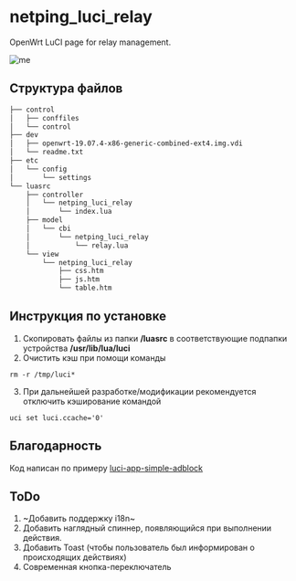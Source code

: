 # netping_luci_relay

OpenWrt LuCI page for relay management.

![me](https://github.com/Netping/netping_luci_relay/blob/v2/control/screenshot_animated.gif)

## Структура файлов

```bash
├── control
│   ├── conffiles
│   └── control
├── dev
│   ├── openwrt-19.07.4-x86-generic-combined-ext4.img.vdi
│   └── readme.txt
├── etc
│   └── config
│       └── settings
└── luasrc
    ├── controller
    │   └── netping_luci_relay
    │       └── index.lua
    ├── model
    │   └── cbi
    │       └── netping_luci_relay
    │           └── relay.lua
    └── view
        └── netping_luci_relay
            ├── css.htm
            ├── js.htm
            └── table.htm
```

## Инструкция по установке

1. Скопировать файлы из папки **/luasrc** в соответствующие подпапки устройства **/usr/lib/lua/luci**
2. Очистить кэш при помощи команды 
```
rm -r /tmp/luci*
```
3. При дальнейшей разработке/модификации рекомендуется отключить кэширование командой
```
uci set luci.ccache='0'
```

## Благодарность

Код написан по примеру [luci-app-simple-adblock](https://github.com/openwrt/luci/tree/master/applications/luci-app-simple-adblock/)

## ToDo

1. ~Добавить поддержку i18n~
2. Добавить наглядный спиннер, появляющийся при выполнении действия.
3. Добавить Toast (чтобы пользователь был информирован о происходящих действиях)
4. Современная кнопка-переключатель
